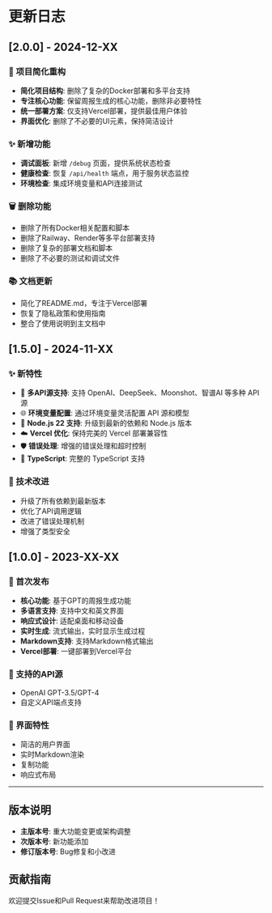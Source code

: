 # 更新日志

## [2.0.0] - 2024-12-XX

### 🎯 项目简化重构
- **简化项目结构**: 删除了复杂的Docker部署和多平台支持
- **专注核心功能**: 保留周报生成的核心功能，删除非必要特性
- **统一部署方案**: 仅支持Vercel部署，提供最佳用户体验
- **界面优化**: 删除了不必要的UI元素，保持简洁设计

### ✨ 新增功能
- **调试面板**: 新增 `/debug` 页面，提供系统状态检查
- **健康检查**: 恢复 `/api/health` 端点，用于服务状态监控
- **环境检查**: 集成环境变量和API连接测试

### 🗑️ 删除功能
- 删除了所有Docker相关配置和脚本
- 删除了Railway、Render等多平台部署支持
- 删除了复杂的部署文档和脚本
- 删除了不必要的测试和调试文件

### 📚 文档更新
- 简化了README.md，专注于Vercel部署
- 恢复了隐私政策和使用指南
- 整合了使用说明到主文档中

## [1.5.0] - 2024-11-XX

### ✨ 新特性
- 🔄 **多API源支持**: 支持 OpenAI、DeepSeek、Moonshot、智谱AI 等多种 API 源
- 🌐 **环境变量配置**: 通过环境变量灵活配置 API 源和模型
- 🚀 **Node.js 22 支持**: 升级到最新的依赖和 Node.js 版本
- ☁️ **Vercel 优化**: 保持完美的 Vercel 部署兼容性
- 🛡️ **错误处理**: 增强的错误处理和超时控制
- 📝 **TypeScript**: 完整的 TypeScript 支持

### 🔧 技术改进
- 升级了所有依赖到最新版本
- 优化了API调用逻辑
- 改进了错误处理机制
- 增强了类型安全

## [1.0.0] - 2023-XX-XX

### 🎉 首次发布
- **核心功能**: 基于GPT的周报生成功能
- **多语言支持**: 支持中文和英文界面
- **响应式设计**: 适配桌面和移动设备
- **实时生成**: 流式输出，实时显示生成过程
- **Markdown支持**: 支持Markdown格式输出
- **Vercel部署**: 一键部署到Vercel平台

### 🔧 支持的API源
- OpenAI GPT-3.5/GPT-4
- 自定义API端点支持

### 📱 界面特性
- 简洁的用户界面
- 实时Markdown渲染
- 复制功能
- 响应式布局

---

## 版本说明

- **主版本号**: 重大功能变更或架构调整
- **次版本号**: 新功能添加
- **修订版本号**: Bug修复和小改进

## 贡献指南

欢迎提交Issue和Pull Request来帮助改进项目！